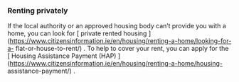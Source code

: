 ###  Renting privately

If the local authority or an approved housing body can’t provide you with a
home, you can look for [ private rented housing
](https://www.citizensinformation.ie/en/housing/renting-a-home/looking-for-a-
flat-or-house-to-rent/) . To help to cover your rent, you can apply for the [
Housing Assistance Payment (HAP)
](https://www.citizensinformation.ie/en/housing/renting-a-home/housing-
assistance-payment/) .
